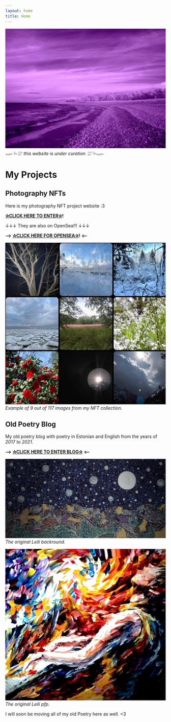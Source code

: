 ```yaml
---
layout: home
title: Home
---
```


![](/images/lillahiiumaa.png) 
*𓆃𓅩𓅛 this website is under curation 𓅛𓅩𓆃*

# My Projects

## Photography NFTs

Here is my photography NFT project website :3

**[✰CLICK HERE TO ENTER✰](https://leilis.carrd.co/)!**

↓↓↓ They are also on OpenSea!!! ↓↓↓

**-->** **[✰CLICK HERE FOR OPENSEA✰](https://opensea.io/collection/leilis)!** **<--**

![](/images/leilisnft.png)
*Example of 9 out of 117 images from my NFT collection.*

## Old Poetry Blog

My old poetry blog with poetry in Estonian and English from the years of *2017 to 2021*.

**-->** **[✰CLICK HERE TO ENTER BLOG✰](https://laternapoiss.blogspot.com/)** **<--**

![](/images/leilibackround.png)
*The original Leili backround.*

![](/images/leilioldpfp.png)
*The original Leili pfp.*

I will soon be moving all of my old Poetry here as well. <3
